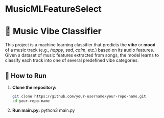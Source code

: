 # MusicMLFeatureSelect

# 🎵 Music Vibe Classifier

This project is a machine learning classifier that predicts the **vibe** or **mood** of a music track (e.g., *happy*, *sad*, *calm*, etc.) based on its audio features. Given a dataset of music features extracted from songs, the model learns to classify each track into one of several predefined vibe categories.

## 🚀 How to Run

1. **Clone the repository:**
   ```bash
   git clone https://github.com/your-username/your-repo-name.git
   cd your-repo-name

2. **Run main.py:**
  python3 main.py
